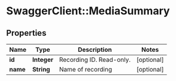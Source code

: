 # SwaggerClient::MediaSummary

## Properties
Name | Type | Description | Notes
------------ | ------------- | ------------- | -------------
**id** | **Integer** | Recording ID. Read-only. | [optional] 
**name** | **String** | Name of recording | [optional] 


